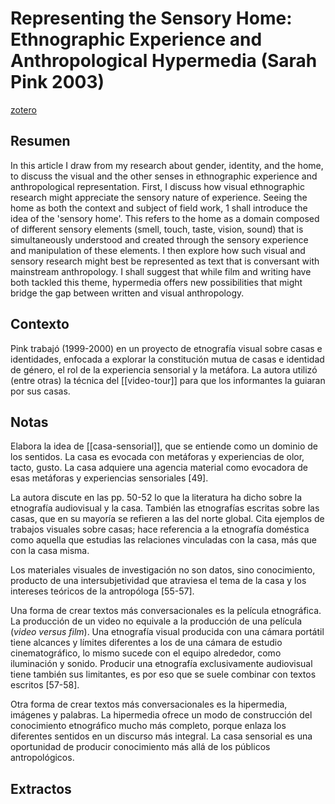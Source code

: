 # Representing the Sensory Home: Ethnographic Experience and Anthropological Hypermedia (Sarah Pink 2003)
[zotero](zotero://select/items/@pink2003)

## Resumen
In this article I draw from my research about gender, identity, and the home, to discuss the visual and the other senses in ethnographic experience and anthropological representation. First, I discuss how visual ethnographic research might appreciate the sensory nature of experience. Seeing the home as both the context and subject of field work, 1 shall introduce the idea of the 'sensory home'. This refers to the home as a domain composed of different sensory elements (smell, touch, taste, vision, sound) that is simultaneously understood and created through the sensory experience and manipulation of these elements. I then explore how such visual and sensory research might best be represented as text that is conversant with mainstream anthropology. I shall suggest that while film and writing have both tackled this theme, hypermedia offers new possibilities that might bridge the gap between written and visual anthropology.

## Contexto

Pink trabajó (1999-2000) en un proyecto de etnografía visual sobre casas e identidades, enfocada a explorar la constitución mutua de casas e identidad de género, el rol de la experiencia sensorial y la metáfora. La autora utilizó (entre otras) la técnica del [[video-tour]] para que los informantes la guiaran por sus casas.

## Notas

Elabora la idea de [[casa-sensorial]], que se entiende como un dominio de los sentidos. La casa es evocada con metáforas y experiencias de olor, tacto, gusto. La casa adquiere una agencia material como evocadora de esas metáforas y experiencias sensoriales [49]. 

La autora discute en las pp. 50-52 lo que la literatura ha dicho sobre la etnografía audiovisual y la casa. También las etnografías escritas sobre las casas, que en su mayoría se refieren a las del norte global. Cita ejemplos de trabajos visuales sobre casas; hace referencia a la etnografía doméstica como aquella que estudias las relaciones vinculadas con la casa, más que con la casa misma.

Los materiales visuales de investigación no son datos, sino conocimiento, producto de una intersubjetividad que atraviesa el tema de la casa y los intereses teóricos de la antropóloga [55-57].

Una forma de crear textos más conversacionales es la película etnográfica. La producción de un video no equivale a la producción de una película (*video versus film*). Una etnografía visual producida con una cámara portátil tiene alcances y límites diferentes a los de una cámara de estudio cinematográfico, lo mismo sucede con el equipo alrededor, como iluminación y sonido. Producir una etnografía exclusivamente audiovisual tiene también sus limitantes, es por eso que se suele combinar con textos escritos [57-58].

Otra forma de crear textos más conversacionales es la hipermedia, imágenes y palabras. La hipermedia ofrece un modo de construcción del conocimiento etnográfico mucho más completo, porque enlaza los diferentes sentidos en un discurso más integral. La casa sensorial es una oportunidad de producir conocimiento más allá de los públicos antropológicos.

## Extractos

